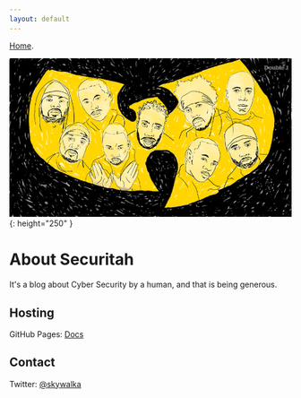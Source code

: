 ```yaml
---
layout: default
---
```


[Home](./).

![alt text](/images/wutangc.png "Wu-Tang is for the children"){: height="250" }

# About Securitah

It's a blog about Cyber Security by a human, and that is being generous.

## Hosting

GitHub Pages: [Docs](https://docs.github.com/en/pages)

## Contact

Twitter: [@skywalka](https://twitter.com/skywalka)
